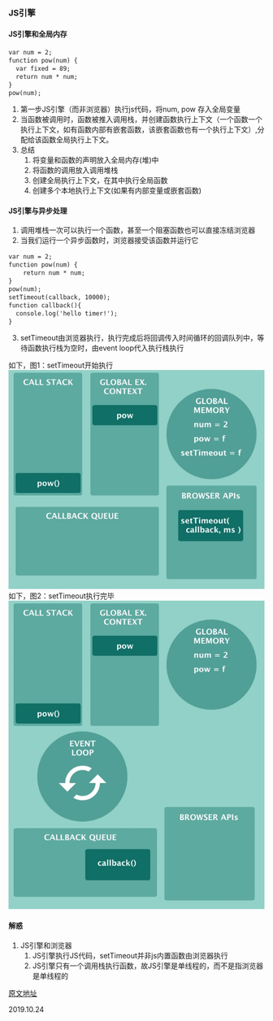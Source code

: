 ### JS引擎

#### JS引擎和全局内存
```
var num = 2;
function pow(num) {
  var fixed = 89;
  return num * num;
}
pow(num);
```
1. 第一步JS引擎（而非浏览器）执行js代码，将num, pow 存入全局变量
2. 当函数被调用时，函数被推入调用栈，并创建函数执行上下文（一个函数一个执行上下文，如有函数内部有嵌套函数，该嵌套函数也有一个执行上下文）,分配给该函数全局执行上下文。
3. 总结
   1. 将变量和函数的声明放入全局内存(堆)中
   2. 将函数的调用放入调用堆栈
   3. 创建全局执行上下文，在其中执行全局函数
   4. 创建多个本地执行上下文(如果有内部变量或嵌套函数)


#### JS引擎与异步处理
1. 调用堆栈一次可以执行一个函数，甚至一个阻塞函数也可以直接冻结浏览器
2. 当我们运行一个异步函数时，浏览器接受该函数并运行它

```
var num = 2;
function pow(num) {
    return num * num;
}
pow(num);
setTimeout(callback, 10000);
function callback(){
  console.log('hello timer!');
}
```
3. setTimeout由浏览器执行，执行完成后将回调传入时间循环的回调队列中，等待函数执行栈为空时，由event loop代入执行栈执行

如下，图1：setTimeout开始执行
![函数执行示意图](https://raw.githubusercontent.com/EarlyBirdss/FrontEnd-Notes/feature-general/images/2019.10.24_1.png)
如下，图2：setTimeout执行完毕
![函数执行示意图进入callback队列](https://raw.githubusercontent.com/EarlyBirdss/FrontEnd-Notes/feature-general/images/2019.10.24_2.png)


#### 解惑
1. JS引擎和浏览器
   1. JS引擎执行JS代码，setTimeout并非js内置函数由浏览器执行
   2. JS引擎只有一个调用栈执行函数，故JS引擎是单线程的，而不是指浏览器是单线程的

[原文地址](https://github.com/qq449245884/xiaozhi/issues/124)

2019.10.24